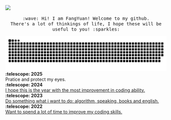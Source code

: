 ![](https://komarev.com/ghpvc/?username=FangYuan33&color=blue)
<p align="center">
  <samp>
    :wave: Hi! I am FangYuan! Welcome to my github.
    <br>There's a lot of thinkings of life, I hope these will be useful to you! :sparkles:
    <br>
<!--     <img src="https://img-blog.csdnimg.cn/948441d461a74498918d5f243aa8d690.gif" align="center"> -->
   
  </samp>
</p>

<img align="center" src="assets/github-snake.svg" />

<summary><b>:telescope: 2025</b></summary> Pratice and protect my eyes.
<summary><b>:telescope: 2024</b></summary> <a href='https://blog.csdn.net/qq_46225886/article/details/145466345?spm=1001.2014.3001.5502'>I hope this is the year with the most improvement in coding ability.</a>
<summary><b>:telescope: 2023</b></summary> <a href='https://blog.csdn.net/qq_46225886/article/details/135740036?spm=1001.2014.3001.5502'>Do something what i want to do: algorithm, speaking, books and english.</a>
<summary><b>:telescope: 2022</b></summary> <a href='https://blog.csdn.net/qq_46225886/article/details/128381799?spm=1001.2014.3001.5502'>Want to spend a lot of time to improve my coding skills.</a>

